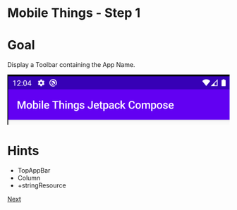# Mobile Things - Step 1

# Goal
Display a Toolbar containing the App Name.

![image](./images/step_1.png)

# Hints
- TopAppBar
- Column
- +stringResource

[Next](./step_2.md)